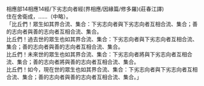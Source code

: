 相應部14相應14經/下劣志向者經(界相應/因緣篇/修多羅)(莊春江譯)  
住在舍衛成，……（中略）。  
「比丘們！眾生如其界合流、集合：下劣志向者與下劣志向者互相合流、集合；善的志向者與善的志向者互相合流、集合。  
比丘們！過去世的眾生也如其界合流、集合：下劣志向者與下劣志向者互相合流、集合；善的志向者與善的志向者互相合流、集合。  
比丘們！未來世的眾生也如其界合流、集合：下劣志向者將與下劣志向者互相合流、集合；善的志向者將與善的志向者互相合流、集合。  
比丘們！如今，現在世的眾生也如其界合流、集合：下劣志向者與下劣志向者互相合流、集合；善的志向者與善的志向者互相合流、集合。」  
  
  
